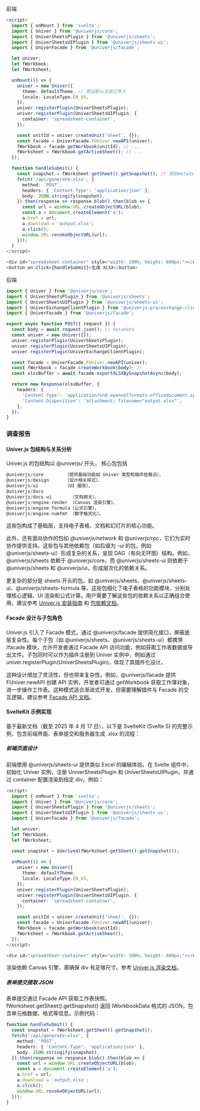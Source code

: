 前端
```ts
<script>
  import { onMount } from 'svelte';
  import { Univer } from '@univerjs/core';
  import { UniverSheetsPlugin } from '@univerjs/sheets';
  import { UniverSheetsUIPlugin } from '@univerjs/sheets-ui';
  import { UniverFacade } from '@univerjs/facade';

  let univer;
  let fWorkbook;
  let fWorksheet;

  onMount(() => {
    univer = new Univer({
      theme: defaultTheme, // 假设默认主题已导入
      locale: LocaleType.EN_US,
    });
    univer.registerPlugin(UniverSheetsPlugin);
    univer.registerPlugin(UniverSheetsUIPlugin, {
      container: 'spreadsheet-container',
    });

    const unitId = univer.createUnit('sheet', {});
    const facade = UniverFacade.FUniver.newAPI(univer);
    fWorkbook = facade.getWorkbook(unitId); // ...
    fWorksheet = fWorkbook.getActiveSheet(); // ...
  });

  function handleSubmit() {
    const snapshot = fWorksheet.getSheet().getSnapshot(); // 得到metadata
    fetch('/api/generate-xlsx', {
      method: 'POST',
      headers: { 'Content-Type': 'application/json' },
      body: JSON.stringify(snapshot),
    }).then(response => response.blob().then(blob => {
      const url = window.URL.createObjectURL(blob);
      const a = document.createElement('a');
      a.href = url;
      a.download = 'output.xlsx';
      a.click();
      window.URL.revokeObjectURL(url);
    }));
  }
</script>

<div id="spreadsheet-container" style="width: 100%; height: 600px;"></div>
<button on:click={handleSubmit}>生成 XLSX</button>
```

后端
```ts
import { Univer } from '@univerjs/core';
import { UniverSheetsPlugin } from '@univerjs/sheets';
import { UniverSheetsUIPlugin } from '@univerjs/sheets-ui';
import { UniverExchangeClientPlugin } from '@univerjs-pro/exchange-client';
import { UniverFacade } from '@univerjs/facade';

export async function POST({ request }) {
  const body = await request.json(); // metadata
  const univer = new Univer({});
  univer.registerPlugin(UniverSheetsPlugin);
  univer.registerPlugin(UniverSheetsUIPlugin);
  univer.registerPlugin(UniverExchangeClientPlugin);

  const facade = UniverFacade.FUniver.newAPI(univer);
  const fWorkbook = facade.createWorkbook(body); // ...
  const xlsxBuffer = await facade.exportXLSXBySnapshotAsync(body);

  return new Response(xlsxBuffer, {
    headers: {
      'Content-Type': 'application/vnd.openxmlformats-officedocument.spreadsheetml.sheet',
      'Content-Disposition': 'attachment; filename="output.xlsx"',
    },
  });
}
```
### 调查报告

#### Univer.js 包结构与关系分析

Univer.js 的包结构以 @univerjs/ 开头，
核心包包括
```c
@univerjs/core        （提供基础功能如 Univer 类型和插件挂载点）、
@univerjs/design      （设计相关样式）、
@univerjs/ui          （UI 服务）、
@univerjs/docs    
@univerjs/docs-ui       （文档相关）、
@univerjs/engine-render （Canvas 渲染引擎）、
@univerjs/engine-formula（公式引擎）、
@univerjs/engine-numfmt （数字格式化）。

```
这些包构成了基础层，支持电子表格、文档和幻灯片的核心功能。

此外，还有面向协作的包如 *@univerjs/network* 和 @univerjs/rpc，它们为实时协作提供支持。这些包与其他依赖包（如后缀为 -ui 的包，例如 @univerjs/sheets-ui）形成复杂的关系，呈现 DAG（有向无环图）结构。例如，@univerjs/sheets 依赖于 @univerjs/core，而 @univerjs/sheets-ui 则依赖于 @univerjs/sheets 和 @univerjs/ui，形成层次化的依赖关系。

更复杂的部分是 sheets 开头的包，如 @univerjs/sheets、@univerjs/sheets-ui、@univerjs/sheets-formula 等，这些包细化了电子表格的功能模块，分别处理核心逻辑、UI 渲染和公式计算。用户需要了解这些包的依赖关系以正确组合使用，建议参考 [Univer.js 安装指南](https://univer.ai/guides/sheet/getting-started/installation) 和 [包依赖文档](https://www.npmjs.com/package/%40univerjs/sheets)。

#### Facade 设计与子包角色

Univer.js 引入了 Facade 模式，通过 @univerjs/facade 提供简化接口，屏蔽底层复杂性。每个子包（如 @univerjs/sheets、@univerjs/sheets-ui）都携带 /facade 模块，允许开发者通过 Facade API 访问功能，例如获取工作表数据或导出文件。子包同时可以作为插件注册到 Univer 实例中，例如通过 univer.registerPlugin(UniverSheetsPlugin)，体现了其插件化设计。

这种设计增加了灵活性，但也带来复杂性。例如，@univerjs/facade 提供 FUniver.newAPI 创建 API 实例，开发者可通过 getWorkbook 获取工作簿对象，进一步操作工作表。这种模式适合渐进式开发，但需要理解插件与 Facade 的交互逻辑，建议参考 [Facade API 文档](https://docs.univer.ai/en-US/guides/sheets/facade/sheet)。

#### SvelteKit 示例实现

基于最新文档（截至 2025 年 4 月 17 日），以下是 SvelteKit (Svelte 5) 的完整示例，包含前端界面、表单提交和服务器生成 .xlsx 的流程：

##### 前端页面设计

前端使用 @univerjs/sheets-ui 提供类似 Excel 的编辑体验。在 Svelte 组件中，初始化 Univer 实例，注册 UniverSheetsPlugin 和 UniverSheetsUIPlugin，并通过 container 配置渲染到指定 div。例如：

```ts
<script>
  import { onMount } from 'svelte';
  import { Univer } from '@univerjs/core';
  import { UniverSheetsPlugin } from '@univerjs/sheets';
  import { UniverSheetsUIPlugin } from '@univerjs/sheets-ui';
  import { UniverFacade } from '@univerjs/facade';

  let univer;
  let fWorkbook;
  let fWorksheet;

  const snapshot = $derived(fWorksheet.getSheet().getSnapshot());
  
  onMount(() => {
    univer = new Univer({
      theme: defaultTheme,
      locale: LocaleType.EN_US,
    });
    univer.registerPlugin(UniverSheetsPlugin);
    univer.registerPlugin(UniverSheetsUIPlugin, {
      container: 'spreadsheet-container',
    });

    const unitId = univer.createUnit('sheet', {});
    const facade = UniverFacade.FUniver.newAPI(univer);
    fWorkbook = facade.getWorkbook(unitId);
    fWorksheet = fWorkbook.getActiveSheet();
  });
</script>

<div id="spreadsheet-container" style="width: 100%; height: 600px;"></div>
```

渲染依赖 Canvas 引擎，需确保 div 有足够尺寸。参考 [Univer.js 渲染文档](https://univer.ai/guides/doc/architecture/rendering)。

##### 表单提交提取 JSON

表单提交通过 Facade API 获取工作表快照。fWorksheet.getSheet().getSnapshot() 返回 IWorkbookData 格式的 JSON，包含单元格数据、格式等信息。示例代码：

```ts
function handleSubmit() {
  const snapshot = fWorksheet.getSheet().getSnapshot();
  fetch('/api/generate-xlsx', {
    method: 'POST',
    headers: { 'Content-Type': 'application/json' },
    body: JSON.stringify(snapshot),
  }).then(response => response.blob().then(blob => {
    const url = window.URL.createObjectURL(blob);
    const a = document.createElement('a');
    a.href = url;
    a.download = 'output.xlsx';
    a.click();
    window.URL.revokeObjectURL(url);
  }));
}
```